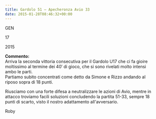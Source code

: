 ```yaml
---
title: Gardolo 51 – Apecheronza Avio 33
date: 2015-01-28T08:46:32+00:00
---
```

GEN

17

2015

**Commento:**  
Arriva la seconda vittoria consecutiva per il Gardolo U17 che ci fa gioire moltissimo al termine dei 40′ di gioco, che si sono rivelati molto intensi ambo le parti.  
Partiamo subito concentrati come detto da Simone e Rizzo andando al riposo sopra di 18 punti.

Riusciamo con una forte difesa a neutralizzare le azioni di Avio, mentre in attacco troviamo facili soluzioni concludendo la partita 51-33, sempre 18 punti di scarto, visto il nostro adattamento all'avversario.

Roby